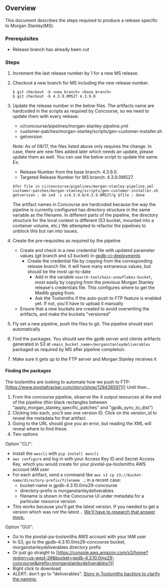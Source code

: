 ## Overview
This document describes the steps required to produce a release specific to Morgan Stanley(MS).

### Prerequisites

- Release branch has already been cut

### Steps
1. Increment the last release number by 1 for a new MS release.
2. Checkout a new branch for MS including the new release number.

	```
	$ git checkout -b <new_branch> <base_branch>
	$ git checkout -b 4.3.9.0MS27 4.3.9.0
	```
3. Update the release number in the below files. The artifacts name are hardcoded in the scripts as required by Concourse, so we need to update them with every release:
	* ci/concourse/pipelines/morgan-stanley-pipeline.yml
	* customer-patches/morgan-stanley/scripts/gen-customer-installer.sh
	* getversion

	Note: As of 08/17, the files listed above only requires the change. In case, there are new files added later which needs an update, please update them as well.
	You can use the below script to update the same.
	Ex:
	* Release Number from the base branch: 4.3.9.0.
	* Targeted Release Number for MS branch: 4.3.9.0MS27.

 	```
 	$for file in ci/concourse/pipelines/morgan-stanley-pipeline.yml customer-patches/morgan-stanley/scripts/gen-customer-installer.sh getversion ; do sed -i s/4.3.9.0/4.3.9.0MS27/g $file ; done
 	```

	The artifact names in Concourse are hardcoded because the way the pipeline is currently configured has directory structure in the same variable as the filename.
	In different parts of the pipeline, the directory structure for the local context is different (S3 bucket, mounted into a container volume, etc.)
	We attempted to refactor the pipelines to unblock this but ran into issues.
4. Create the pre-requisites as required by the pipeline
	* Create and check in a new credential file with updated parameter values (git branch and s3 bucket) in [gpdb-ci-deployments](https://www.github.com/greenplum-db/gpdb-ci-deployments)
	  + Create the credential file by copying from the corresponding release branch file. It will have many extraneous values, but should be the most up-to-date
		+ Add in the variable `noarch-toolchain-snowflakes-bucket`, most easily by copying from the previous Morgan Stanley release's credentials file. This configures where to get the Madlib gppkg from.
		+ Ask the Toolsmiths if the auto-push to FTP feature is enabled yet. If not, you'll have to upload it manually
	* Ensure that a new buckets are created to avoid overwriting the artifacts, and make the buckets "versioned"
5. Fly set a new pipeline, push the files to git. The pipeline should start
   automatically
6. Find the packages. You should see the gpdb server and clients artifacts
	 generated in S3 at `<main_bucket_name>/morganstanleydeliverables` packaged
	 as required by MS after pipeline completion.
7. Make sure it gets up to the FTP server and Morgan Stanley receives it

#### Finding the packages

The toolsmiths are looking to automate how we push to FTP:
[https://www.pivotaltracker.com/story/show/128436597]()
Until then...

1. From the concourse pipeline, observe the 4 output resources at the end of
	 the pipeline (thin black rectangles between
	 "apply_morgan_stanley_specific_patches" and "gpdb_sync_to_dist")
2. Clicking into each, you'll see one version ID. Click on the version_id to
	 reveal the metadata for that artifact
3. Going to the URL should give you an error, but reading the XML will reveal
	 where to find these.
4. Two options

Option "CLI":

- Install the `awscli` with `pip install awscli`
- `aws configure` and log in with your Access Key ID and Secret Access Key,
	which you would create for your pivotal-pa-toolsmiths AWS account IAM user
- For each artifact, send a command like
  `aws s3 cp s3://bucket-name/directory-prefix/filename .`; in a recent case:
    + bucket-name is gpdb-4.3.10.0ms29-concourse
    + directory-prefix is morganstanleydeliverables
    + filename is shown in the Concourse UI under metadata for a particular
		  resource version
- This works because you'll get the latest version. If you needed to get a
	version which was not the latest...	[We'll have to research that answer
	more.](https://www.pivotaltracker.com/story/show/133540511)

Option "GUI":

- Go to the pivotal-pa-toolsmiths AWS account with your IAM user
- In S3, go to the gpdb-4.3.10.0ms29-concourse bucket,
	morganstanleydeliverables directory prefix
- Or just go straight to
	[https://console.aws.amazon.com/s3/home?region=us-west-2#&bucket=gpdb-4.3.10.0ms29-concourse&prefix=morganstanleydeliverables/]()
- Right click to download
- ALERT: don't go to "deliverables". [Story in Toolsmiths backlog to clarify
	the naming.](https://www.pivotaltracker.com/story/show/133541875)
